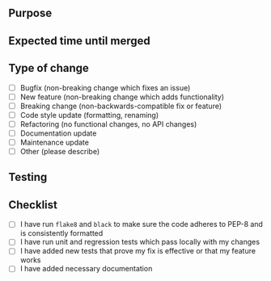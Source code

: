 ## Purpose
<!--
Explain the goal of this PR, if it addresses an existing issue be sure to link to it.
Describe the big picture of your changes here, perhaps using a bullet list if multiple changes are done to accomplish a single goal.
If this PR accomplishes multiple goals, it may be best to create separate PR's for each.
-->

## Expected time until merged
<!--
Comment on whether or not this change is urgent and how long you expect this PR to take to review and be merged.
For example, a week would be a reasonable time frame for an average, non-urgent PR.
-->

## Type of change
<!--
What types of change is it?
Select the appropriate type(s) that describe this PR
-->

- [ ] Bugfix (non-breaking change which fixes an issue)
- [ ] New feature (non-breaking change which adds functionality)
- [ ] Breaking change (non-backwards-compatible fix or feature)
- [ ] Code style update (formatting, renaming)
- [ ] Refactoring (no functional changes, no API changes)
- [ ] Documentation update
- [ ] Maintenance update
- [ ] Other (please describe)

## Testing
<!-- Explain the steps needed to test the new code to verify that it does indeed address the issue and produce the expected behavior. -->

## Checklist
<!-- Put an `x` in the boxes that apply. -->

- [ ] I have run `flake8` and `black` to make sure the code adheres to PEP-8 and is consistently formatted
- [ ] I have run unit and regression tests which pass locally with my changes
- [ ] I have added new tests that prove my fix is effective or that my feature works
- [ ] I have added necessary documentation
